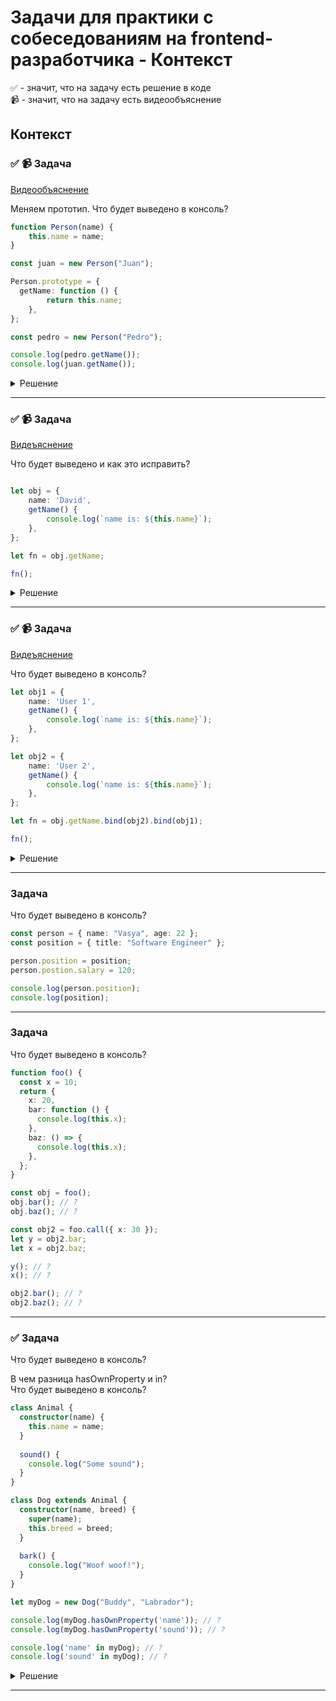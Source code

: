 # Задачи для практики с собеседованиям на frontend-разработчика - Контекст

✅ - значит, что на задачу есть решение в коде  
📹 - значит, что на задачу есть видеообъяснение

## Контекст

### ✅ 📹 Задача
[Видеообъяснение](https://youtu.be/trYp_1AlrPM)

Меняем прототип. Что будет выведено в консоль?

```ts
function Person(name) {
    this.name = name;
}

const juan = new Person("Juan");

Person.prototype = {
  getName: function () {
		return this.name;
	},
};

const pedro = new Person("Pedro");

console.log(pedro.getName());
console.log(juan.getName());
```

<details>
  <summary>Решение</summary>

Происходит полная перезапись прототипа класса, но контруктор this.name остается на месте.
Надо поминть, что class это синатксический сахар над функциями и эти записи идентичны 


```ts
function Person(name) {
    this.name = name;
}
// РАВНО
class Person {
	construstor(name) {
		this.name = name;
	}
}

console.log(pedro.getName()); // pedro создан с помощью класса Person, но у него в этот момент нет метода getName. Будет ош
console.log(juan.getName()); // будет вызван метод getName и выведено поле name

```
</details>

 ---
 <!--  ------------------------------------------------------------------------------------------------------------------------------------------------------- -->


 ### ✅ 📹 Задача
[Видеъяснение](https://youtu.be/trYp_1AlrPM)

Что будет выведено и как это исправить?

```ts

let obj = {
    name: 'David',
    getName() {
        console.log(`name is: ${this.name}`);
    },
};

let fn = obj.getName;

fn();
```

<details>
  <summary>Решение</summary>


```ts
let obj = {
    name: 'David',
    getName() {
        console.log(`name is: ${this.name}`);
    },
};

let fn = obj.getName.bind(obj);

fn();
```
</details>

 ---
 <!--  ------------------------------------------------------------------------------------------------------------------------------------------------------- -->


 
 ### ✅ 📹 Задача
[Видеъяснение](https://youtu.be/trYp_1AlrPM)

Что будет выведено в консоль?

```ts
let obj1 = {
    name: 'User 1',
    getName() {
        console.log(`name is: ${this.name}`);
    },
};

let obj2 = {
    name: 'User 2',
    getName() {
        console.log(`name is: ${this.name}`);
    },
};

let fn = obj.getName.bind(obj2).bind(obj1);

fn();
```

<details>
  <summary>Решение</summary>

  Функцию bind можно выполнить только 1 раз. Это нужно запомнить как факт. [Объяснение](https://dev.to/akashkava/functionbindbind-does-not-work-in-javascript-59am)
</details>

 ---
 <!--  ------------------------------------------------------------------------------------------------------------------------------------------------------- -->


 
### Задача

 Что будет выведено в консоль?

```ts
const person = { name: "Vasya", age: 22 };
const position = { title: "Software Engineer" };

person.position = position;
person.postion.salary = 120;

console.log(person.position);
console.log(position);
```

 ---
 <!--  ------------------------------------------------------------------------------------------------------------------------------------------------------- -->


 
### Задача
Что будет выведено в консоль?

```ts
function foo() {
  const x = 10;
  return {
    x: 20,
    bar: function () {
      console.log(this.x);
    },
    baz: () => {
      console.log(this.x);
    },
  };
}

const obj = foo();
obj.bar(); // ? 
obj.baz(); // ? 

const obj2 = foo.call({ x: 30 });
let y = obj2.bar;
let x = obj2.baz;

y(); // ? 
x(); // ? 

obj2.bar(); // ? 
obj2.baz(); // ?
```

 ---
 <!--  ------------------------------------------------------------------------------------------------------------------------------------------------------- -->


 ### ✅ Задача

Что будет выведено в консоль?

В чем разница hasOwnProperty и in?  
Что будет выведено в консоль? 

```ts
class Animal {
  constructor(name) {
    this.name = name;
  }
  
  sound() {
    console.log("Some sound");
  }
}

class Dog extends Animal {
  constructor(name, breed) {
    super(name);
    this.breed = breed;
  }
  
  bark() {
    console.log("Woof woof!");
  }
}

let myDog = new Dog("Buddy", "Labrador");

console.log(myDog.hasOwnProperty('name')); // ?
console.log(myDog.hasOwnProperty('sound')); // ?

console.log('name' in myDog); // ?
console.log('sound' in myDog); // ?
```

<details>
  <summary>Решение</summary>

```ts
console.log(myDog.hasOwnProperty('name')); // true
console.log(myDog.hasOwnProperty('sound')); // false

console.log('name' in myDog); // true
console.log('sound' in myDog); // true
```
  
</details>

 ---
 <!--  ------------------------------------------------------------------------------------------------------------------------------------------------------- -->

